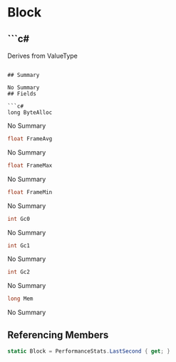 # Block

## ```c#
Derives from ValueType
```

## Summary

No Summary
## Fields

```c#
long ByteAlloc
```
No Summary
```c#
float FrameAvg
```
No Summary
```c#
float FrameMax
```
No Summary
```c#
float FrameMin
```
No Summary
```c#
int Gc0
```
No Summary
```c#
int Gc1
```
No Summary
```c#
int Gc2
```
No Summary
```c#
long Mem
```
No Summary
## Referencing Members

```c#
static Block = PerformanceStats.LastSecond { get; } 
```
